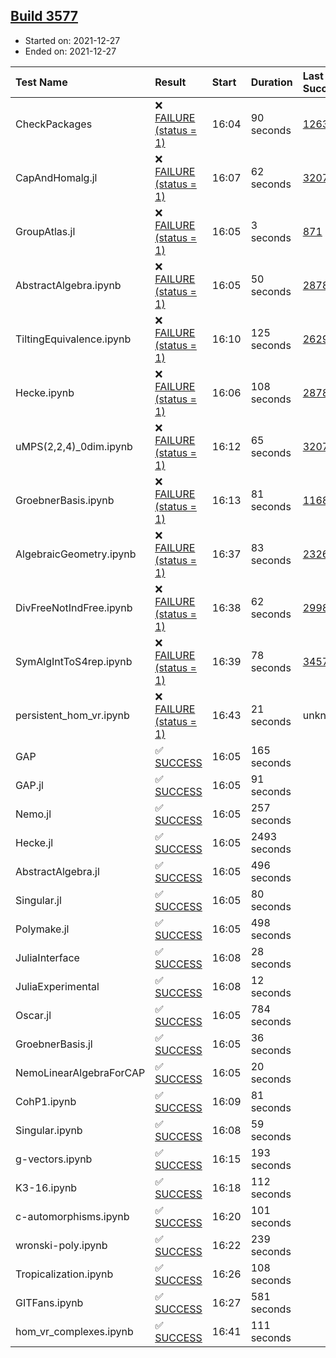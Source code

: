 ## [Build 3577](https://oscarci.mathematik.uni-kl.de/job/oscar-stable/3577/)

* Started on: 2021-12-27
* Ended on: 2021-12-27

| Test Name    | Result | Start | Duration | Last Success | First Failure |
|:-------------|:-------|:------|:---------|:-------------|:--------------|
| CheckPackages | ❌ [FAILURE (status = 1)](https://oscarci.mathematik.uni-kl.de/job/oscar-stable/3577/artifact/logs/build-3577/CheckPackages.log) | 16:04 | 90 seconds | [1263](https://oscarci.mathematik.uni-kl.de/job/oscar-stable/1263/) | [1264](https://oscarci.mathematik.uni-kl.de/job/oscar-stable/1264/) |
| CapAndHomalg.jl | ❌ [FAILURE (status = 1)](https://oscarci.mathematik.uni-kl.de/job/oscar-stable/3577/artifact/logs/build-3577/CapAndHomalg.jl.log) | 16:07 | 62 seconds | [3207](https://oscarci.mathematik.uni-kl.de/job/oscar-stable/3207/) | [3208](https://oscarci.mathematik.uni-kl.de/job/oscar-stable/3208/) |
| GroupAtlas.jl | ❌ [FAILURE (status = 1)](https://oscarci.mathematik.uni-kl.de/job/oscar-stable/3577/artifact/logs/build-3577/GroupAtlas.jl.log) | 16:05 | 3 seconds | [871](https://oscarci.mathematik.uni-kl.de/job/oscar-stable/871/) | [872](https://oscarci.mathematik.uni-kl.de/job/oscar-stable/872/) |
| AbstractAlgebra.ipynb | ❌ [FAILURE (status = 1)](https://oscarci.mathematik.uni-kl.de/job/oscar-stable/3577/artifact/logs/build-3577/AbstractAlgebra.ipynb.log) | 16:05 | 50 seconds | [2878](https://oscarci.mathematik.uni-kl.de/job/oscar-stable/2878/) | [2879](https://oscarci.mathematik.uni-kl.de/job/oscar-stable/2879/) |
| TiltingEquivalence.ipynb | ❌ [FAILURE (status = 1)](https://oscarci.mathematik.uni-kl.de/job/oscar-stable/3577/artifact/logs/build-3577/TiltingEquivalence.ipynb.log) | 16:10 | 125 seconds | [2629](https://oscarci.mathematik.uni-kl.de/job/oscar-stable/2629/) | [2630](https://oscarci.mathematik.uni-kl.de/job/oscar-stable/2630/) |
| Hecke.ipynb | ❌ [FAILURE (status = 1)](https://oscarci.mathematik.uni-kl.de/job/oscar-stable/3577/artifact/logs/build-3577/Hecke.ipynb.log) | 16:06 | 108 seconds | [2878](https://oscarci.mathematik.uni-kl.de/job/oscar-stable/2878/) | [2879](https://oscarci.mathematik.uni-kl.de/job/oscar-stable/2879/) |
| uMPS(2,2,4)_0dim.ipynb | ❌ [FAILURE (status = 1)](https://oscarci.mathematik.uni-kl.de/job/oscar-stable/3577/artifact/logs/build-3577/uMPS-2-2-4-_0dim.ipynb.log) | 16:12 | 65 seconds | [3207](https://oscarci.mathematik.uni-kl.de/job/oscar-stable/3207/) | [3208](https://oscarci.mathematik.uni-kl.de/job/oscar-stable/3208/) |
| GroebnerBasis.ipynb | ❌ [FAILURE (status = 1)](https://oscarci.mathematik.uni-kl.de/job/oscar-stable/3577/artifact/logs/build-3577/GroebnerBasis.ipynb.log) | 16:13 | 81 seconds | [1168](https://oscarci.mathematik.uni-kl.de/job/oscar-stable/1168/) | [1169](https://oscarci.mathematik.uni-kl.de/job/oscar-stable/1169/) |
| AlgebraicGeometry.ipynb | ❌ [FAILURE (status = 1)](https://oscarci.mathematik.uni-kl.de/job/oscar-stable/3577/artifact/logs/build-3577/AlgebraicGeometry.ipynb.log) | 16:37 | 83 seconds | [2326](https://oscarci.mathematik.uni-kl.de/job/oscar-stable/2326/) | [2327](https://oscarci.mathematik.uni-kl.de/job/oscar-stable/2327/) |
| DivFreeNotIndFree.ipynb | ❌ [FAILURE (status = 1)](https://oscarci.mathematik.uni-kl.de/job/oscar-stable/3577/artifact/logs/build-3577/DivFreeNotIndFree.ipynb.log) | 16:38 | 62 seconds | [2998](https://oscarci.mathematik.uni-kl.de/job/oscar-stable/2998/) | [2999](https://oscarci.mathematik.uni-kl.de/job/oscar-stable/2999/) |
| SymAlgIntToS4rep.ipynb | ❌ [FAILURE (status = 1)](https://oscarci.mathematik.uni-kl.de/job/oscar-stable/3577/artifact/logs/build-3577/SymAlgIntToS4rep.ipynb.log) | 16:39 | 78 seconds | [3457](https://oscarci.mathematik.uni-kl.de/job/oscar-stable/3457/) | [3458](https://oscarci.mathematik.uni-kl.de/job/oscar-stable/3458/) |
| persistent_hom_vr.ipynb | ❌ [FAILURE (status = 1)](https://oscarci.mathematik.uni-kl.de/job/oscar-stable/3577/artifact/logs/build-3577/persistent_hom_vr.ipynb.log) | 16:43 | 21 seconds | unknown | unknown |
| GAP | ✅ [SUCCESS](https://oscarci.mathematik.uni-kl.de/job/oscar-stable/3577/artifact/logs/build-3577/GAP.log) | 16:05 | 165 seconds |  |  |
| GAP.jl | ✅ [SUCCESS](https://oscarci.mathematik.uni-kl.de/job/oscar-stable/3577/artifact/logs/build-3577/GAP.jl.log) | 16:05 | 91 seconds |  |  |
| Nemo.jl | ✅ [SUCCESS](https://oscarci.mathematik.uni-kl.de/job/oscar-stable/3577/artifact/logs/build-3577/Nemo.jl.log) | 16:05 | 257 seconds |  |  |
| Hecke.jl | ✅ [SUCCESS](https://oscarci.mathematik.uni-kl.de/job/oscar-stable/3577/artifact/logs/build-3577/Hecke.jl.log) | 16:05 | 2493 seconds |  |  |
| AbstractAlgebra.jl | ✅ [SUCCESS](https://oscarci.mathematik.uni-kl.de/job/oscar-stable/3577/artifact/logs/build-3577/AbstractAlgebra.jl.log) | 16:05 | 496 seconds |  |  |
| Singular.jl | ✅ [SUCCESS](https://oscarci.mathematik.uni-kl.de/job/oscar-stable/3577/artifact/logs/build-3577/Singular.jl.log) | 16:05 | 80 seconds |  |  |
| Polymake.jl | ✅ [SUCCESS](https://oscarci.mathematik.uni-kl.de/job/oscar-stable/3577/artifact/logs/build-3577/Polymake.jl.log) | 16:05 | 498 seconds |  |  |
| JuliaInterface | ✅ [SUCCESS](https://oscarci.mathematik.uni-kl.de/job/oscar-stable/3577/artifact/logs/build-3577/JuliaInterface.log) | 16:08 | 28 seconds |  |  |
| JuliaExperimental | ✅ [SUCCESS](https://oscarci.mathematik.uni-kl.de/job/oscar-stable/3577/artifact/logs/build-3577/JuliaExperimental.log) | 16:08 | 12 seconds |  |  |
| Oscar.jl | ✅ [SUCCESS](https://oscarci.mathematik.uni-kl.de/job/oscar-stable/3577/artifact/logs/build-3577/Oscar.jl.log) | 16:05 | 784 seconds |  |  |
| GroebnerBasis.jl | ✅ [SUCCESS](https://oscarci.mathematik.uni-kl.de/job/oscar-stable/3577/artifact/logs/build-3577/GroebnerBasis.jl.log) | 16:05 | 36 seconds |  |  |
| NemoLinearAlgebraForCAP | ✅ [SUCCESS](https://oscarci.mathematik.uni-kl.de/job/oscar-stable/3577/artifact/logs/build-3577/NemoLinearAlgebraForCAP.log) | 16:05 | 20 seconds |  |  |
| CohP1.ipynb | ✅ [SUCCESS](https://oscarci.mathematik.uni-kl.de/job/oscar-stable/3577/artifact/logs/build-3577/CohP1.ipynb.log) | 16:09 | 81 seconds |  |  |
| Singular.ipynb | ✅ [SUCCESS](https://oscarci.mathematik.uni-kl.de/job/oscar-stable/3577/artifact/logs/build-3577/Singular.ipynb.log) | 16:08 | 59 seconds |  |  |
| g-vectors.ipynb | ✅ [SUCCESS](https://oscarci.mathematik.uni-kl.de/job/oscar-stable/3577/artifact/logs/build-3577/g-vectors.ipynb.log) | 16:15 | 193 seconds |  |  |
| K3-16.ipynb | ✅ [SUCCESS](https://oscarci.mathematik.uni-kl.de/job/oscar-stable/3577/artifact/logs/build-3577/K3-16.ipynb.log) | 16:18 | 112 seconds |  |  |
| c-automorphisms.ipynb | ✅ [SUCCESS](https://oscarci.mathematik.uni-kl.de/job/oscar-stable/3577/artifact/logs/build-3577/c-automorphisms.ipynb.log) | 16:20 | 101 seconds |  |  |
| wronski-poly.ipynb | ✅ [SUCCESS](https://oscarci.mathematik.uni-kl.de/job/oscar-stable/3577/artifact/logs/build-3577/wronski-poly.ipynb.log) | 16:22 | 239 seconds |  |  |
| Tropicalization.ipynb | ✅ [SUCCESS](https://oscarci.mathematik.uni-kl.de/job/oscar-stable/3577/artifact/logs/build-3577/Tropicalization.ipynb.log) | 16:26 | 108 seconds |  |  |
| GITFans.ipynb | ✅ [SUCCESS](https://oscarci.mathematik.uni-kl.de/job/oscar-stable/3577/artifact/logs/build-3577/GITFans.ipynb.log) | 16:27 | 581 seconds |  |  |
| hom_vr_complexes.ipynb | ✅ [SUCCESS](https://oscarci.mathematik.uni-kl.de/job/oscar-stable/3577/artifact/logs/build-3577/hom_vr_complexes.ipynb.log) | 16:41 | 111 seconds |  |  |
